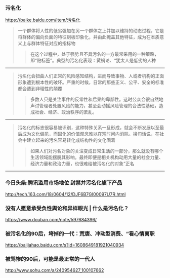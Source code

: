 ### 污名化
https://baike.baidu.com/item/污名化
>一个群体将人性的低劣强加在另一个群体之上并加以维持的动态过程，它是将群体的偏向负面的特征刻板印象化，并由此掩盖其他特征，成为在本质意义上与群体特征对应的指标物
>>在这个过程中，处于强势且不具污名的一方最常采用的一种策略，即“贴标签”。典型的污名化表现：黄祸论、“犹太人是低劣的人种
---
>污名化会扭曲人们正常的风险感知结构，进而导致事物、人或者机构的正面形象遭到根本性的破坏。严重的时候，日常的那些正义、公平、安全的标准都会遭到非理性的颠覆
>>多数人只是关注事件的反常性和后果的卑鄙性。这时公众会很自然地声讨管理者处置风险的能力，甚至会动摇风险管理的合法性基础，造成社会、经济、政治秩序的紊乱。
---
>污名化的标志很容易被识别，这种特殊关系一旦形成，就会不断发展以至最后成为文化偏见，而固化的价值观念难以在短时间内消除。换句话说，在社会中建立起来的污名容易转化成结构性的文化固着
>>如果人们对污名对象的关注变成日常生活的一部分，那么就没有哪个生活领域能摆脱其影响。最终即便是相关机构动用大量的社会力量、经济力量和政治力量，也很难给被污名化的对象“正名
---
### 今日头条:腾讯滥用市场地位 封禁并污名化旗下产品
http://tech.163.com/18/0604/12/DJF6B7GI00097U7R.html
### 没有人愿意承受负性舆论和异样眼光 | 什么是污名化？
https://www.douban.com/note/597684396/
### 被污名化的90后，垮掉的一代：荒唐、冲动型消费、“看心情离职
https://baijiahao.baidu.com/s?id=1608649181921040934
### 被骂惨的90后，可能是最正常的一代人
http://www.sohu.com/a/240954627_100107662
